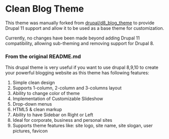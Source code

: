 # Clean Blog Theme

This theme was manually forked from [drupal/d8_blog_theme](https://git.drupalcode.org/project/d8_blog_theme) to provide Drupal 11 support and allow it to be used as a base theme for customization.

Currently, no changes have been made beyond adding Drupal 11 compatibility, allowing sub-theming and removing support for Drupal 8. 

### From the original README.md
This drupal theme is very useful if you want to use drupal 8,9,10 to create your powerful blogging website as this theme has following features:

1. Simple clean design
2. Supports 1-column, 2-column and 3-columns layout
3. Ability to change color of theme
4. Implementation of Customizable Slideshow
5. Drop-down menus
6. HTML5 & clean markup
7. Ability to have Sidebar on Right or Left
8. Ideal for corporate, business and personal sites
9. Supports theme features like: site logo, site name, site slogan, user pictures, favicon